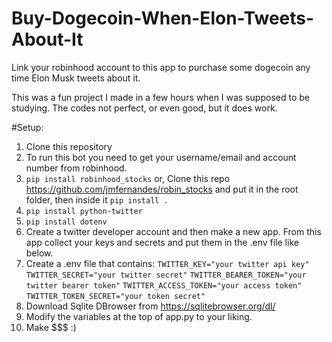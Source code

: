 # Buy-Dogecoin-When-Elon-Tweets-About-It
 Link your robinhood account to this app to purchase some dogecoin any time Elon Musk tweets about it.
 
This was a fun project I made in a few hours when I was supposed to be studying.
The codes not perfect, or even good, but it does work.

#Setup:
1) Clone this repository
2) To run this bot you need to get your username/email and account number from robinhood. 
3) `pip install robinhood_stocks`
   or, Clone this repo https://github.com/jmfernandes/robin_stocks and put it in the root folder, then inside it `pip install .`
4) `pip install python-twitter`
5) `pip install dotenv`
6) Create a twitter developer account and then make a new app. From this app collect your keys and secrets and put them in the .env file like below.
7) Create a .env file that contains:
       `TWITTER_KEY="your twitter api key"`
       `TWITTER_SECRET="your twitter secret"`
       `TWITTER_BEARER_TOKEN="your twitter bearer token"`
       `TWITTER_ACCESS_TOKEN="your access token"`
       `TWITTER_TOKEN_SECRET="your token secret"`
8) Download Sqlite DBrowser from https://sqlitebrowser.org/dl/
9) Modify the variables at the top of app.py to your liking. 
10) Make $$$  :)
